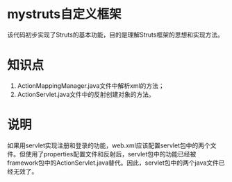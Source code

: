# mystruts自定义框架
该代码初步实现了Struts的基本功能，目的是理解Struts框架的思想和实现方法。
# 知识点
1. ActionMappingManager.java文件中解析xml的方法；
2. ActionServlet.java文件中的反射创建对象的方法。
# 说明
如果用servlet实现注册和登录的功能，web.xml应该配置servlet包中的两个文件。但使用了properties配置文件和反射后，servlet包中的功能已经被framework包中的ActionServlet.java替代。因此，servlet包中的两个java文件已经无效了。
